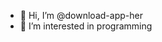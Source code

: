 - 👋 Hi, I’m @download-app-her
- 👀 I’m interested in  programming
<!---
download-app-her/download-app-her is a ✨ special ✨ repository because its `README.md` (this file) appears on your GitHub profile.
You can click the Preview link to take a look at your changes.
--->
